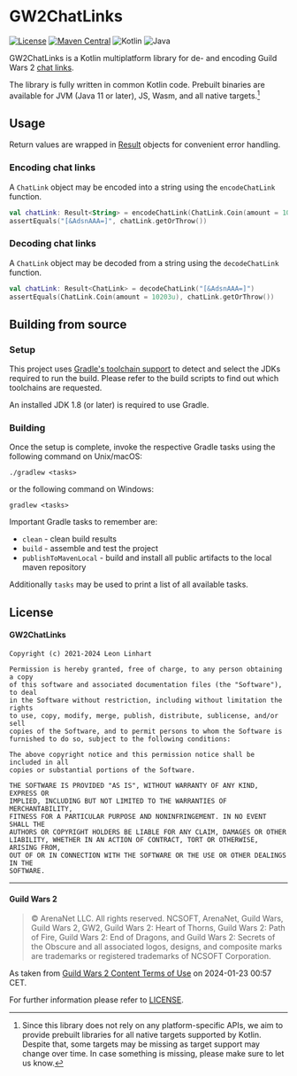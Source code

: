 # GW2ChatLinks

[![License](https://img.shields.io/badge/license-MIT-green.svg?style=for-the-badge&label=License)](https://github.com/GW2Toolbelt/GW2ChatLinks/blob/master/LICENSE)
[![Maven Central](https://img.shields.io/maven-central/v/com.gw2tb.gw2chatlinks/gw2chatlinks.svg?style=for-the-badge&label=Maven%20Central)](https://maven-badges.herokuapp.com/maven-central/com.gw2tb.gw2chatlinks/gw2chatlinks)
![Kotlin](https://img.shields.io/badge/Kotlin-1%2E9-green.svg?style=for-the-badge&color=a97bff&logo=Kotlin)
![Java](https://img.shields.io/badge/Java-11-green.svg?style=for-the-badge&color=b07219&logo=Java)

GW2ChatLinks is a Kotlin multiplatform library for de- and encoding Guild Wars 2
[chat links](https://wiki.guildwars2.com/wiki/Chat_link_format).

The library is fully written in common Kotlin code. Prebuilt binaries are
available for JVM (Java 11 or later), JS, Wasm, and all native targets.[^1]

[^1]: Since this library does not rely on any platform-specific APIs, we aim to
      provide prebuilt libraries for all native targets supported by Kotlin.
      Despite that, some targets may be missing as target support may change
      over time. In case something is missing, please make sure to let us know.

## Usage

Return values are wrapped in [Result](https://kotlinlang.org/api/latest/jvm/stdlib/kotlin/-result/)
objects for convenient error handling.


### Encoding chat links

A `ChatLink` object may be encoded into a string using the `encodeChatLink` function.

```kotlin
val chatLink: Result<String> = encodeChatLink(ChatLink.Coin(amount = 10203u))
assertEquals("[&AdsnAAA=]", chatLink.getOrThrow())
```


### Decoding chat links

A `ChatLink` object may be decoded from a string using the `decodeChatLink` function.

```kotlin
val chatLink: Result<ChatLink> = decodeChatLink("[&AdsnAAA=]")
assertEquals(ChatLink.Coin(amount = 10203u), chatLink.getOrThrow())
```


## Building from source

### Setup

This project uses [Gradle's toolchain support](https://docs.gradle.org/8.5/userguide/toolchains.html)
to detect and select the JDKs required to run the build. Please refer to the
build scripts to find out which toolchains are requested.

An installed JDK 1.8 (or later) is required to use Gradle.

### Building

Once the setup is complete, invoke the respective Gradle tasks using the
following command on Unix/macOS:

    ./gradlew <tasks>

or the following command on Windows:

    gradlew <tasks>

Important Gradle tasks to remember are:
- `clean`                   - clean build results
- `build`                   - assemble and test the project
- `publishToMavenLocal`     - build and install all public artifacts to the
                              local maven repository

Additionally `tasks` may be used to print a list of all available tasks.


## License

#### GW2ChatLinks

```
Copyright (c) 2021-2024 Leon Linhart

Permission is hereby granted, free of charge, to any person obtaining a copy
of this software and associated documentation files (the "Software"), to deal
in the Software without restriction, including without limitation the rights
to use, copy, modify, merge, publish, distribute, sublicense, and/or sell
copies of the Software, and to permit persons to whom the Software is
furnished to do so, subject to the following conditions:

The above copyright notice and this permission notice shall be included in all
copies or substantial portions of the Software.

THE SOFTWARE IS PROVIDED "AS IS", WITHOUT WARRANTY OF ANY KIND, EXPRESS OR
IMPLIED, INCLUDING BUT NOT LIMITED TO THE WARRANTIES OF MERCHANTABILITY,
FITNESS FOR A PARTICULAR PURPOSE AND NONINFRINGEMENT. IN NO EVENT SHALL THE
AUTHORS OR COPYRIGHT HOLDERS BE LIABLE FOR ANY CLAIM, DAMAGES OR OTHER
LIABILITY, WHETHER IN AN ACTION OF CONTRACT, TORT OR OTHERWISE, ARISING FROM,
OUT OF OR IN CONNECTION WITH THE SOFTWARE OR THE USE OR OTHER DEALINGS IN THE
SOFTWARE.
```

--------------------------------------------------------------------------------

#### Guild Wars 2

> © ArenaNet LLC. All rights reserved. NCSOFT, ArenaNet, Guild Wars, Guild
> Wars 2, GW2, Guild Wars 2: Heart of Thorns, Guild Wars 2: Path of Fire, Guild
> Wars 2: End of Dragons, and Guild Wars 2: Secrets of the Obscure and all
> associated logos, designs, and composite marks are trademarks or registered
> trademarks of NCSOFT Corporation.

As taken from [Guild Wars 2 Content Terms of Use](https://www.guildwars2.com/en/legal/guild-wars-2-content-terms-of-use/)
on 2024-01-23 00:57 CET.

For further information please refer to [LICENSE](LICENSE).